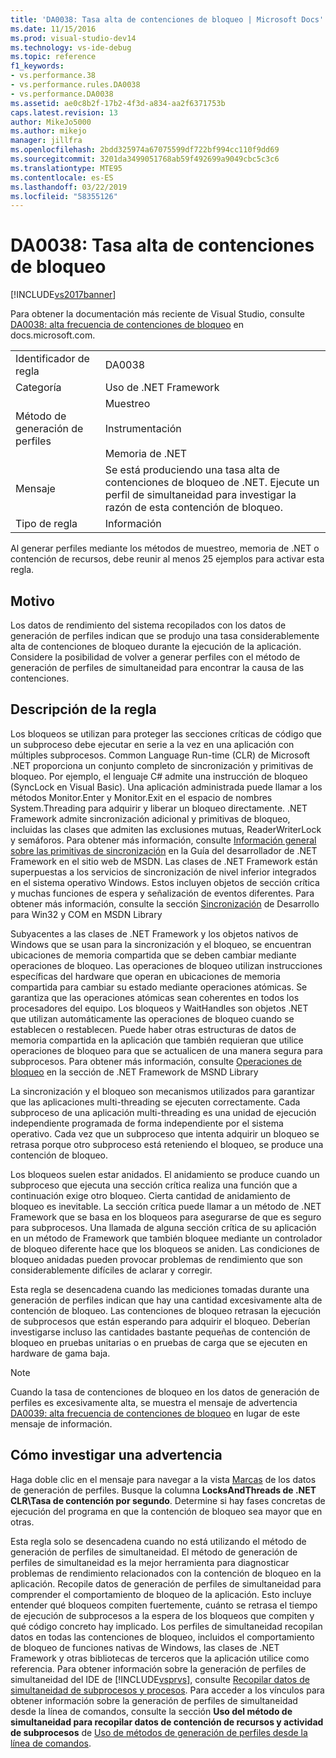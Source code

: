 ```yaml
---
title: 'DA0038: Tasa alta de contenciones de bloqueo | Microsoft Docs'
ms.date: 11/15/2016
ms.prod: visual-studio-dev14
ms.technology: vs-ide-debug
ms.topic: reference
f1_keywords:
- vs.performance.38
- vs.performance.rules.DA0038
- vs.performance.DA0038
ms.assetid: ae0c8b2f-17b2-4f3d-a834-aa2f6371753b
caps.latest.revision: 13
author: MikeJo5000
ms.author: mikejo
manager: jillfra
ms.openlocfilehash: 2bdd325974a67075599df722bf994cc110f9dd69
ms.sourcegitcommit: 3201da3499051768ab59f492699a9049cbc5c3c6
ms.translationtype: MTE95
ms.contentlocale: es-ES
ms.lasthandoff: 03/22/2019
ms.locfileid: "58355126"
---
```

# <a name="da0038-high-rate-of-lock-contentions"></a>DA0038: Tasa alta de contenciones de bloqueo
[!INCLUDE[vs2017banner](../includes/vs2017banner.md)]

Para obtener la documentación más reciente de Visual Studio, consulte [DA0038: alta frecuencia de contenciones de bloqueo](https://docs.microsoft.com/visualstudio/profiling/da0038-high-rate-of-lock-contentions) en docs.microsoft.com.  
  
|||  
|-|-|  
|Identificador de regla|DA0038|  
|Categoría|Uso de .NET Framework|  
|Método de generación de perfiles|Muestreo<br /><br /> Instrumentación<br /><br /> Memoria de .NET|  
|Mensaje|Se está produciendo una tasa alta de contenciones de bloqueo de .NET. Ejecute un perfil de simultaneidad para investigar la razón de esta contención de bloqueo.|  
|Tipo de regla|Información|  
  
 Al generar perfiles mediante los métodos de muestreo, memoria de .NET o contención de recursos, debe reunir al menos 25 ejemplos para activar esta regla.  
  
## <a name="cause"></a>Motivo  
 Los datos de rendimiento del sistema recopilados con los datos de generación de perfiles indican que se produjo una tasa considerablemente alta de contenciones de bloqueo durante la ejecución de la aplicación. Considere la posibilidad de volver a generar perfiles con el método de generación de perfiles de simultaneidad para encontrar la causa de las contenciones.  
  
## <a name="rule-description"></a>Descripción de la regla  
 Los bloqueos se utilizan para proteger las secciones críticas de código que un subproceso debe ejecutar en serie a la vez en una aplicación con múltiples subprocesos. Common Language Run-time (CLR) de Microsoft .NET proporciona un conjunto completo de sincronización y primitivas de bloqueo. Por ejemplo, el lenguaje C# admite una instrucción de bloqueo (SyncLock en Visual Basic). Una aplicación administrada puede llamar a los métodos Monitor.Enter y Monitor.Exit en el espacio de nombres System.Threading para adquirir y liberar un bloqueo directamente. .NET Framework admite sincronización adicional y primitivas de bloqueo, incluidas las clases que admiten las exclusiones mutuas, ReaderWriterLock y semáforos. Para obtener más información, consulte [Información general sobre las primitivas de sincronización](http://go.microsoft.com/fwlink/?LinkId=177867) en la Guía del desarrollador de .NET Framework en el sitio web de MSDN. Las clases de .NET Framework están superpuestas a los servicios de sincronización de nivel inferior integrados en el sistema operativo Windows. Estos incluyen objetos de sección crítica y muchas funciones de espera y señalización de eventos diferentes. Para obtener más información, consulte la sección [Sincronización](http://go.microsoft.com/fwlink/?LinkId=177869) de Desarrollo para Win32 y COM en MSDN Library  
  
 Subyacentes a las clases de .NET Framework y los objetos nativos de Windows que se usan para la sincronización y el bloqueo, se encuentran ubicaciones de memoria compartida que se deben cambiar mediante operaciones de bloqueo. Las operaciones de bloqueo utilizan instrucciones específicas del hardware que operan en ubicaciones de memoria compartida para cambiar su estado mediante operaciones atómicas. Se garantiza que las operaciones atómicas sean coherentes en todos los procesadores del equipo. Los bloqueos y WaitHandles son objetos .NET que utilizan automáticamente las operaciones de bloqueo cuando se establecen o restablecen. Puede haber otras estructuras de datos de memoria compartida en la aplicación que también requieran que utilice operaciones de bloqueo para que se actualicen de una manera segura para subprocesos. Para obtener más información, consulte [Operaciones de bloqueo](http://go.microsoft.com/fwlink/?LinkId=177870) en la sección de .NET Framework de MSND Library  
  
 La sincronización y el bloqueo son mecanismos utilizados para garantizar que las aplicaciones multi-threading se ejecuten correctamente. Cada subproceso de una aplicación multi-threading es una unidad de ejecución independiente programada de forma independiente por el sistema operativo. Cada vez que un subproceso que intenta adquirir un bloqueo se retrasa porque otro subproceso está reteniendo el bloqueo, se produce una contención de bloqueo.  
  
 Los bloqueos suelen estar anidados. El anidamiento se produce cuando un subproceso que ejecuta una sección crítica realiza una función que a continuación exige otro bloqueo. Cierta cantidad de anidamiento de bloqueo es inevitable. La sección crítica puede llamar a un método de .NET Framework que se basa en los bloqueos para asegurarse de que es seguro para subprocesos. Una llamada de alguna sección crítica de su aplicación en un método de Framework que también bloquee mediante un controlador de bloqueo diferente hace que los bloqueos se aniden. Las condiciones de bloqueo anidadas pueden provocar problemas de rendimiento que son considerablemente difíciles de aclarar y corregir.  
  
 Esta regla se desencadena cuando las mediciones tomadas durante una generación de perfiles indican que hay una cantidad excesivamente alta de contención de bloqueo. Las contenciones de bloqueo retrasan la ejecución de subprocesos que están esperando para adquirir el bloqueo. Deberían investigarse incluso las cantidades bastante pequeñas de contención de bloqueo en pruebas unitarias o en pruebas de carga que se ejecuten en hardware de gama baja.  
  
> [!NOTE]
>  Cuando la tasa de contenciones de bloqueo en los datos de generación de perfiles es excesivamente alta, se muestra el mensaje de advertencia [DA0039: alta frecuencia de contenciones de bloqueo](../profiling/da0039-very-high-rate-of-lock-contentions.md) en lugar de este mensaje de información.  
  
## <a name="how-to-investigate-a-warning"></a>Cómo investigar una advertencia  
 Haga doble clic en el mensaje para navegar a la vista [Marcas](../profiling/marks-view.md) de los datos de generación de perfiles.  Busque la columna **LocksAndThreads de .NET CLR\Tasa de contención por segundo**. Determine si hay fases concretas de ejecución del programa en que la contención de bloqueo sea mayor que en otras.  
  
 Esta regla solo se desencadena cuando no está utilizando el método de generación de perfiles de simultaneidad. El método de generación de perfiles de simultaneidad es la mejor herramienta para diagnosticar problemas de rendimiento relacionados con la contención de bloqueo en la aplicación. Recopile datos de generación de perfiles de simultaneidad para comprender el comportamiento de bloqueo de la aplicación. Esto incluye entender qué bloqueos compiten fuertemente, cuánto se retrasa el tiempo de ejecución de subprocesos a la espera de los bloqueos que compiten y qué código concreto hay implicado. Los perfiles de simultaneidad recopilan datos en todas las contenciones de bloqueo, incluidos el comportamiento de bloqueo de funciones nativas de Windows, las clases de .NET Framework y otras bibliotecas de terceros que la aplicación utilice como referencia. Para obtener información sobre la generación de perfiles de simultaneidad del IDE de [!INCLUDE[vsprvs](../includes/vsprvs-md.md)], consulte [Recopilar datos de simultaneidad de subprocesos y procesos](../profiling/collecting-thread-and-process-concurrency-data.md). Para acceder a los vínculos para obtener información sobre la generación de perfiles de simultaneidad desde la línea de comandos, consulte la sección **Uso del método de simultaneidad para recopilar datos de contención de recursos y actividad de subprocesos** de [Uso de métodos de generación de perfiles desde la línea de comandos](../profiling/using-profiling-methods-to-collect-performance-data-from-the-command-line.md).
